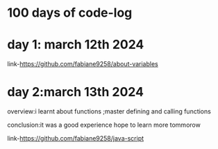 # 100 days of code-log
# day 1: march 12th 2024
link-https://github.com/fabiane9258/about-variables

# day 2:march 13th 2024
overview:i learnt about functions ;master defining and calling functions

conclusion:it was a good experience hope to learn more tommorow

link-https://github.com/fabiane9258/java-script
